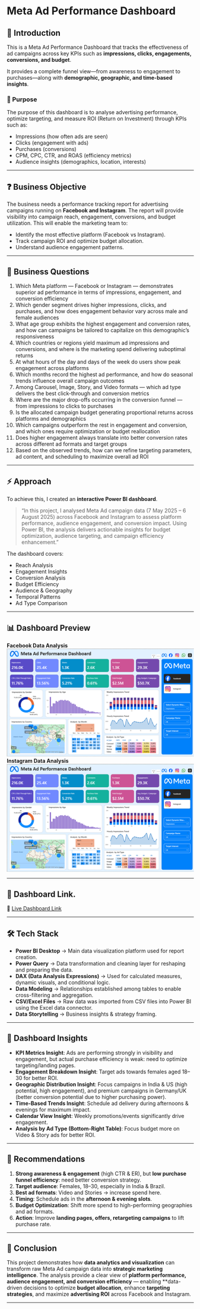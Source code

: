 # Meta Ad Performance Dashboard

## 📌 Introduction 
This is a Meta Ad Performance Dashboard that tracks the effectiveness of ad campaigns across key KPIs such as **impressions, clicks, engagements, conversions, and budget**.

It provides a complete funnel view—from awareness to engagement to purchases—along with **demographic, geographic, and time-based insights**.

### 🎯 Purpose
The purpose of this dashboard is to analyse advertising performance, optimize targeting, and measure ROI (Return on Investment) through KPIs such as: 
- Impressions (how often ads are seen) 
- Clicks (engagement with ads) 
- Purchases (conversions) 
- CPM, CPC, CTR, and ROAS (efficiency metrics) 
- Audience insights (demographics, location, interests)

---

## ❓ Business Objective
The business needs a performance tracking report for advertising campaigns running on **Facebook and Instagram**. The report will provide visibility into campaign reach, engagement, conversions, and budget utilization. This will enable the marketing team to:
- Identify the most effective platform (Facebook vs Instagram). 
- Track campaign ROI and optimize budget allocation. 
- Understand audience engagement patterns.
 
---

## 🔎 Business Questions 

1. Which Meta platform — Facebook or Instagram — demonstrates superior ad performance in terms of impressions, engagement, and conversion efficiency
2. Which gender segment drives higher impressions, clicks, and purchases, and how does engagement behavior vary across male and female audiences
3. What age group exhibits the highest engagement and conversion rates, and how can campaigns be tailored to capitalize on this demographic’s responsiveness
4. Which countries or regions yield maximum ad impressions and conversions, and where is the marketing spend delivering suboptimal returns
5. At what hours of the day and days of the week do users show peak engagement across platforms
6. Which months record the highest ad performance, and how do seasonal trends influence overall campaign outcomes
7. Among Carousel, Image, Story, and Video formats — which ad type delivers the best click-through and conversion metrics
8. Where are the major drop-offs occurring in the conversion funnel — from impressions to clicks to purchases
9. Is the allocated campaign budget generating proportional returns across platforms and demographics
10. Which campaigns outperform the rest in engagement and conversion, and which ones require optimization or budget reallocation
11. Does higher engagement always translate into better conversion rates across different ad formats and target groups
12. Based on the observed trends, how can we refine targeting parameters, ad content, and scheduling to maximize overall ad ROI

---

## ⚡ Approach 
To achieve this, I created an **interactive Power BI dashboard**. 

> “In this project, I analysed Meta Ad campaign data (7 May 2025 – 6 August 2025) across Facebook and Instagram to assess platform performance, audience engagement, and conversion impact. Using Power BI, the analysis delivers actionable insights for budget optimization, audience targeting, and campaign efficiency enhancement.”

The dashboard covers: 
- Reach Analysis
- Engagement Insights
- Conversion Analysis
- Budget Efficiency
- Audience & Geography
- Temporal Patterns
- Ad Type Comparison

---

## 📊 Dashboard Preview 

**Facebook Data Analysis**
![Dashboard Overview](https://github.com/Shivam4410/Meta-Ads-Performance-Data-Analysis-Project/blob/main/Facebook%20Data%20Analysis.png)
**Instagram Data Analysis**
![Dashboard Overview]( https://github.com/Shivam4410/Meta-Ads-Performance-Data-Analysis-Project/blob/main/Facebook%20Data%20Analysis.png)

---

## 🎥 Dashboard Link. 

🔗 [Live Dashboard Link]( https://app.powerbi.com/groups/12398432-f9f7-42e4-887e-b5180c01332e/reports/fbf02e60-5b3e-43d0-a423-98bddcb4b864/7ab55b323c7000d0b801?experience=power-bi)

---

## 🛠️ Tech Stack 

- **Power BI Desktop** → Main data visualization platform used for report creation.
- **Power Query** → Data transformation and cleaning layer for reshaping and preparing the data.
- **DAX (Data Analysis Expressions)** → Used for calculated measures, dynamic visuals, and conditional logic.
- **Data Modeling** → Relationships established among tables to enable cross-filtering and aggregation.
- **CSV/Excel Files** → Raw data was imported from CSV files into Power BI using the Excel data connector.
- **Data Storytelling** → Business insights & strategy framing. 

---

## 🚀 Dashboard Insights
- **KPI Metrics Insight**: Ads are performing strongly in visibility and engagement, but actual purchase efficiency is weak: need to optimize targeting/landing pages.
- **Engagement Breakdown Insight**: Target ads towards females aged 18–30 for better ROI.
- **Geographic Distribution Insight**: Focus campaigns in India & US (high potential, high engagement), and premium campaigns in Germany/UK (better conversion potential due to higher purchasing power). 
- **Time-Based Trends Insight**: Schedule ad delivery during afternoons & evenings for maximum impact.
- **Calendar View Insight**: Weekly promotions/events significantly drive engagement.
- **Analysis by Ad Type (Bottom-Right Table)**: Focus budget more on Video & Story ads for better ROI.  

---

## 📝 Recommendations 
1. **Strong awareness & engagement** (high CTR & ER), but **low purchase funnel efficiency**: need better conversion strategy.  
2. **Target audience**: Females, 18–30, especially in India & Brazil.
3. **Best ad formats**: Video and Stories → increase spend here.
4. **Timing**: Schedule ads in the **afternoon & evening slots**.
5. **Budget Optimization**: Shift more spend to high-performing geographies and ad formats.
6. **Action**: Improve **landing pages, offers, retargeting campaigns** to lift purchase rate.

---

## 📌 Conclusion 
This project demonstrates how **data analytics and visualization** can transform raw Meta Ad campaign data into **strategic marketing intelligence**. 
The analysis provide a clear view of **platform performance, audience engagement, and conversion efficiency** — enabling **data-driven decisions to optimize **budget allocation**, enhance **targeting strategies**, and maximize **advertising ROI** across Facebook and Instagram.


---

